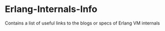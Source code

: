 # Erlang-Internals-Info
Contains a list of useful links to the blogs or specs of Erlang VM internals
